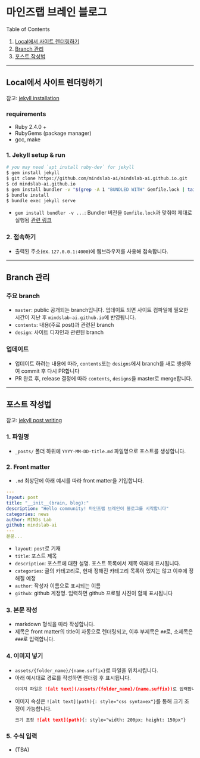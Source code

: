 마인즈랩 브레인 블로그
===
Table of Contents
1. [Local에서 사이트 렌더링하기](#local에서-사이트-렌더링하기)
2. [Branch 관리](#branch-관리)
3. [포스트 작성법](#포스트-작성법)

---
## Local에서 사이트 렌더링하기
참고: [jekyll installation](https://jekyllrb.com/docs/installation/)

### requirements
- Ruby 2.4.0 +
- RubyGems (package manager)
- gcc, make

### 1. Jekyll setup & run
```bash
# you may need `apt install ruby-dev` for jekyll
$ gem install jekyll
$ git clone https://github.com/mindslab-ai/mindslab-ai.github.io.git
$ cd mindslab-ai.github.io
$ gem install bundler -v "$(grep -A 1 "BUNDLED WITH" Gemfile.lock | tail -n 1)"
$ bundle install
$ bundle exec jekyll serve
```
- `gem install bundler -v ...`: Bundler 버전을 `Gemfile.lock`과 맞춰야 제대로 실행됨 [관련 링크](https://bundler.io/blog/2019/05/14/solutions-for-cant-find-gem-bundler-with-executable-bundle.html)

### 2. 접속하기
- 출력된 주소(ex. `127.0.0.1:4000`)에 웹브라우저를 사용해 접속합니다.


---
## Branch 관리
### 주요 branch
- `master`: public 공개되는 branch입니다. 업데이트 되면 사이트 컴파일에 필요한 시간이 지난 후 `mindslab-ai.github.io`에 반영됩니다.
- `contents`: 내용(주로 post)과 관련된 branch
- `design`: 사이트 디자인과 관련된 branch

### 업데이트
- 업데이트 하려는 내용에 따라, `contents`또는 `designs`에서 branch를 새로 생성하여 commit 후 다시 PR합니다
- PR 완료 후, release 결정에 따라 `contents`, `designs`을 master로 merge합니다.

---
## 포스트 작성법
참고: [jekyll post writing](https://jekyllrb.com/docs/posts/)

### 1. 파일명
- `_posts/` 폴더 하위에 `YYYY-MM-DD-title.md` 파일명으로 포스트를 생성합니다.

### 2. Front matter 
- `.md` 최상단에 아래 예시를 따라 front matter을 기입합니다.
```yaml
---
layout: post
title: "__init__(brain, blog):"
description: "Hello community! 마인즈랩 브레인이 블로그를 시작합니다"
categories: news
author: MINDs Lab
github: mindslab-ai
---
본문...
```
- `layout`: `post`로 기재
- `title`: 포스트 제목
- `description`: 포스트에 대한 설명. 포스트 목록에서 제목 아래에 표시됩니다.
- `categories`: 글의 카테고리로, 현재 정해진 카테고리 목록이 있지는 않고 이후에 정해질 예정
- `author`: 작성자 이름으로 표시되는 이름
- `github`: github 계정명. 입력하면 github 프로필 사진이 함께 표시됩니다

### 3. 본문 작성
- markdown 형식을 따라 작성합니다. 
- 제목은 front matter의 title이 자동으로 렌더링되고, 이후 부제목은 `##`로, 소제목은 `###`로 입력합니다. 

### 4. 이미지 넣기
- `assets/{folder_name}/{name.suffix}`로 파일을 위치시킵니다.
- 아래 예시대로 경로를 작성하면 렌더링 후 표시됩니다.
    ```md
    이미지 파일은 ![alt text](/assets/{folder_name}/{name.suffix})로 입력합니다.
    ```
- 이미지 속성은 `![alt text](path){: style="css syntaxex"}`를 통해 크기 조정이 가능합니다.
    ```md
    크기 조정 ![alt text](path){: style="width: 200px; height: 150px"}
    ```

### 5. 수식 입력
- (TBA)

